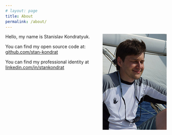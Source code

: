 ```yaml
---
# layout: page
title: About
permalink: /about/
---
```


<img src="/assets/stan-kondrat.jpg" style="float:right">

Hello, my name is Stanislav Kondratyuk.

You can find my open source code at: [github.com/stan-kondrat](https://github.com/stan-kondrat)

You can find my professional identity at [linkedin.com/in/stankondrat](https://linkedin.com/in/stankondrat)